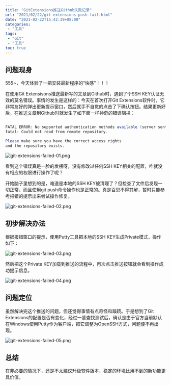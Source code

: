 ```yaml
---
title: "GitExtensions推送Github失败记录"
url: "2021/02/22/git-extensions-push-fail.html"
date: "2021-02-22T15:42:39+08:00"
categories:
 - "工具"
tags:
 - "Git"
 - "工具"
toc: true
---
```


## 问题现身

555~，今天体验了一把安装最新程序的“快感”！！！


在使用Git Extensisons推送最新写的文章到Github时，遇到了个SSH KEY认证无效的莫名错误。事情的发生是这样的：今天在首次打开Git Extensions软件时，它非常友好的弹出更新提示窗口，然后就手不自觉的点击了下确认按钮。结果更新好后，在推送文章到Github时就发生了如下面一样神奇的错误阻拦：

```java

FATAL ERROR: No supported authentication methods available (server sent: publickey)
fatal: Could not read from remote repository.

Please make sure you have the correct access rights
and the repository exists.

```

<!--more-->

![git-extensions-failed-01.png](http://myblog.lisenhui.cn/2021/02-22-git-extensions-failed-01.png-alias)


看到这个错误真是一脸的发楞呀，没有修改过任何SSH KEY相关的配置，咋就没有相应的权限进行操作了呢？

开始脑子里想到的是，难道是本地的SSH KEY被清理了？但检查了文件后发现一切正常，而且使用git push命令操作也是正常的。真是百思不得其解，暂时只能参考报错的提示出来尝试操作修复。

![git-extensions-failed-02.png](http://myblog.lisenhui.cn/2021/02-22-git-extensions-failed-02.png-alias)

## 初步解决办法

根据报错窗口的提示，使用Putty工具把本地的SSH KEY生成Private模式，操作如下：

![git-extensions-failed-03.png](http://myblog.lisenhui.cn/2021/02-22-git-extensions-failed-03.png-alias)

然后把这个Private KEY加载到推送的流程中，再次点击推送按钮就会看到操作成功提示信息。

![git-extensions-failed-04.png](http://myblog.lisenhui.cn/2021/02-22-git-extensions-failed-04.png-alias)

## 问题定位

虽然解决完这个推送的问题，但还觉得事情有点奇怪和蹊跷。于是想到了Git Extensions的配置是否有变化，经过一番查找测试后，确认是由于官方当前默认在Windows使用Putty作为客户端，把它调整为OpenSSH方式，问题便不再出现。

![git-extensions-failed-05.png](http://myblog.lisenhui.cn/2021/02-22-git-extensions-failed-05.png-alias)

## 总结

在非必要的情况下，还是不太建议升级软件版本，稳定的环境比用不到的新功能更具价值。
